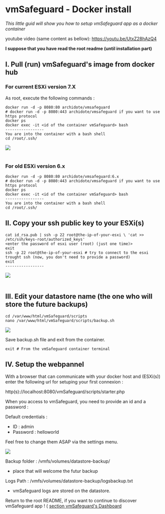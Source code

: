# vmSafeguard - Docker install 

<em> This little guid will show you how to setup vmSafeguard app as a docker container </em>

youtube video (same content as bellow): https://youtu.be/UtxZ28hAzQ4

<strong> I suppose that you have read the root readme (until installation part) </strong>

## I. Pull (run) vmSafeguard's image from docker hub 

### For current ESXi version 7.X 

As root, execute the following commands : 

```
docker run -d -p 8080:80 archidote/vmsafeguard
# docker run -d -p 8080:443 archidote/vmsafeguard if you want to use https protocol
docker ps 
docker exec -it <id of the container vmSafeguard> bash
-----------------
You are into the container with a bash shell
cd /root/.ssh/
```
<img src="https://i.imgur.com/X9tX4RW.png"> <br> <br>

### For old ESXi version 6.x 

```
docker run -d -p 8080:80 archidote/vmsafeguard:6.x
# docker run -d -p 8080:443 archidote/vmsafeguard if you want to use https protocol
docker ps 
docker exec -it <id of the container vmSafeguard> bash
-----------------
You are into the container with a bash shell
cd /root/.ssh/
```

## II. Copy your ssh public key to your ESXi(s)

```
cat id_rsa.pub | ssh -p 22 root@the-ip-of-your-esxi \ 'cat >> /etc/ssh/keys-root/authorized_keys'
<enter the password of esxi user (root) (just one time)>
exit
ssh -p 22 root@the-ip-of-your-esxi # try to connect to the esxi trought ssh (now, you don't need to provide a password)
exit
-----------------
```
<img src="https://i.imgur.com/HmYfC8T.png"> <br> <br>


## III. Edit your datastore name (the one who will store the future backups)

```
cd /var/www/html/vmSafeguard/scripts
nano /var/www/html/vmSafeguard/scripts/backup.sh
```

<img src="https://i.imgur.com/UeGaZMs.png">

Save backup.sh file and exit from the container. 

```
exit # From the vmSafeguard container terminal 
```

## IV. Setup the webpannel 

With a browser that can communicate with your docker host and (ESXi(s)) enter the following url for setuping your first connexion : 

http(s)://localhost:8080/vmSafeguard/scripts/starter.php

When you access to vmSafeguard, you need to provide an id and a password : 

Default credentials : 

- ID : admin
- Password : helloworld

Feel free to change them ASAP via the settings menu.

<img src="https://i.imgur.com/4VUeJar.png"> <br> 

Backup folder : /vmfs/volumes/datastore-backup/
- place that will welcome the futur backup 

Logs Path : /vmfs/volumes/datastore-backup/logsbackup.txt
- vmSafeguard logs are stored on the datastore.

Return to the root README, if you want to continue to discover vmSafeguard app ! ( <a href="https://github.com/archidote/vmSafeguard/#anchor-vmsafeguards-dashboard"> section vmSafeguard's Dashboard </a>


